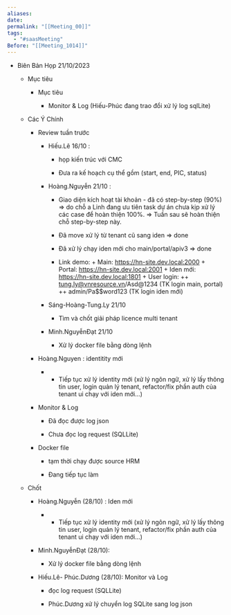 ```yaml
---
aliases: 
date: 
permalink: "[[Meeting_00]]"
tags:
  - "#saasMeeting"
Before: "[[Meeting_1014]]"
---
```

- Biên Bản Họp 21/10/2023
    
    - Mục tiêu
        
        - Mục tiêu
            
            - Monitor & Log (Hiếu-Phúc đang trao đổi xử lý log sqlLite)
                
    - Các Ý Chính
        
        - Review tuần trước
            
            - Hiếu.Lê 16/10 :
                
                - họp kiến trúc với CMC
                    
                - Đưa ra kế hoạch cụ thể gồm (start, end, PIC, status)
                    
            - Hoàng.Nguyễn 21/10 :
                
                - Giao diện kích hoạt tài khoản - đã có step-by-step (90%) => do chỗ a Linh đang ưu tiên task dự án chưa kịp xử lý các case để hoàn thiện 100%. => Tuần sau sẽ hoàn thiện chỗ step-by-step này.
                    
                - Đã move xử lý từ tenant cũ sang iden => done
                    
                - Đã xử lý chạy iden mới cho main/portal/apiv3 => done
                    
                - Link demo: + Main: https://hn-site.dev.local:2000 + Portal: https://hn-site.dev.local:2001 + Iden mới: https://hn-site.dev.local:1801 + User login: ++ tung.ly@vnresource.vn/Asd@1234 (TK login main, portal) ++ admin/Pa$$word123 (TK login iden mới)
                    
            - Sáng-Hoàng-Tung.Ly 21/10
                
                - Tìm và chốt giải pháp licence multi tenant
                    
            - Minh.NguyễnĐạt 21/10
                
                - Xử lý docker file bằng dòng lệnh
                    
        - Hoàng.Nguyen : identitity mới
            
            - - Tiếp tục xử lý identity mới (xử lý ngôn ngữ, xử lý lấy thông tin user, login quản lý tenant, refactor/fix phần auth của tenant ui chạy với iden mới…)
                
        - Monitor & Log
            
            - Đã đọc được log json
                
            - Chưa đọc log request (SQLLite)
                
        - Docker file
            
            - tạm thời chạy được source HRM
                
            - Đang tiếp tục làm
                
    - Chốt
        
        - Hoàng.Nguyễn (28/10) : Iden mới
            
            - - Tiếp tục xử lý identity mới (xử lý ngôn ngữ, xử lý lấy thông tin user, login quản lý tenant, refactor/fix phần auth của tenant ui chạy với iden mới…)
                
        - Minh.NguyễnĐạt (28/10):
            
            - Xử lý docker file bằng dòng lệnh
                
        - Hiếu.Lê- Phúc.Dương (28/10): Monitor và Log
            
            - đọc log request (SQLLite)
                
            - Phúc.Dương xử lý chuyển log SQLite sang log json